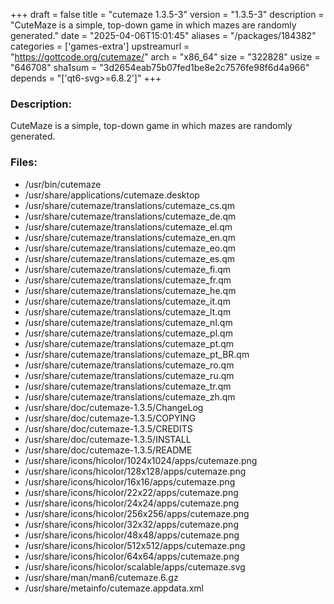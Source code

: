+++
draft = false
title = "cutemaze 1.3.5-3"
version = "1.3.5-3"
description = "CuteMaze is a simple, top-down game in which mazes are randomly generated."
date = "2025-04-06T15:01:45"
aliases = "/packages/184382"
categories = ['games-extra']
upstreamurl = "https://gottcode.org/cutemaze/"
arch = "x86_64"
size = "322828"
usize = "646708"
sha1sum = "3d2654eab75b07fed1be8e2c7576fe98f6d4a966"
depends = "['qt6-svg>=6.8.2']"
+++
### Description: 
CuteMaze is a simple, top-down game in which mazes are randomly generated.

### Files: 
* /usr/bin/cutemaze
* /usr/share/applications/cutemaze.desktop
* /usr/share/cutemaze/translations/cutemaze_cs.qm
* /usr/share/cutemaze/translations/cutemaze_de.qm
* /usr/share/cutemaze/translations/cutemaze_el.qm
* /usr/share/cutemaze/translations/cutemaze_en.qm
* /usr/share/cutemaze/translations/cutemaze_eo.qm
* /usr/share/cutemaze/translations/cutemaze_es.qm
* /usr/share/cutemaze/translations/cutemaze_fi.qm
* /usr/share/cutemaze/translations/cutemaze_fr.qm
* /usr/share/cutemaze/translations/cutemaze_he.qm
* /usr/share/cutemaze/translations/cutemaze_it.qm
* /usr/share/cutemaze/translations/cutemaze_lt.qm
* /usr/share/cutemaze/translations/cutemaze_nl.qm
* /usr/share/cutemaze/translations/cutemaze_pl.qm
* /usr/share/cutemaze/translations/cutemaze_pt.qm
* /usr/share/cutemaze/translations/cutemaze_pt_BR.qm
* /usr/share/cutemaze/translations/cutemaze_ro.qm
* /usr/share/cutemaze/translations/cutemaze_ru.qm
* /usr/share/cutemaze/translations/cutemaze_tr.qm
* /usr/share/cutemaze/translations/cutemaze_zh.qm
* /usr/share/doc/cutemaze-1.3.5/ChangeLog
* /usr/share/doc/cutemaze-1.3.5/COPYING
* /usr/share/doc/cutemaze-1.3.5/CREDITS
* /usr/share/doc/cutemaze-1.3.5/INSTALL
* /usr/share/doc/cutemaze-1.3.5/README
* /usr/share/icons/hicolor/1024x1024/apps/cutemaze.png
* /usr/share/icons/hicolor/128x128/apps/cutemaze.png
* /usr/share/icons/hicolor/16x16/apps/cutemaze.png
* /usr/share/icons/hicolor/22x22/apps/cutemaze.png
* /usr/share/icons/hicolor/24x24/apps/cutemaze.png
* /usr/share/icons/hicolor/256x256/apps/cutemaze.png
* /usr/share/icons/hicolor/32x32/apps/cutemaze.png
* /usr/share/icons/hicolor/48x48/apps/cutemaze.png
* /usr/share/icons/hicolor/512x512/apps/cutemaze.png
* /usr/share/icons/hicolor/64x64/apps/cutemaze.png
* /usr/share/icons/hicolor/scalable/apps/cutemaze.svg
* /usr/share/man/man6/cutemaze.6.gz
* /usr/share/metainfo/cutemaze.appdata.xml
